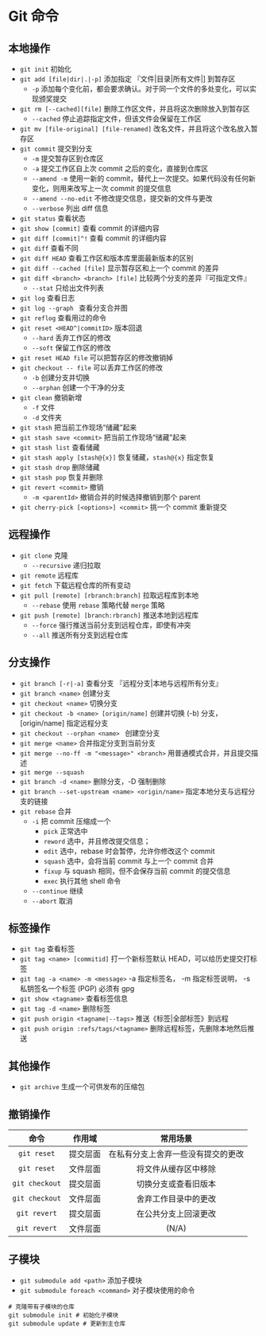 # Git 命令

## 本地操作

- `git init` 初始化
- `git add [file|dir|.|-p]` 添加指定 『文件|目录|所有文件|] 到暂存区
  - `-p` 添加每个变化前，都会要求确认。对于同一个文件的多处变化，可以实现颁奖提交
- `git rm [--cached][file]` 删除工作区文件，并且将这次删除放入到暂存区
  - `--cached` 停止追踪指定文件，但该文件会保留在工作区
- `git mv [file-original] [file-renamed]` 改名文件，并且将这个改名放入暂存区
- `git commit` 提交到分支
  - `-m` 提交暂存区到仓库区
  - `-a` 提交工作区自上次 commit 之后的变化，直接到仓库区
  - `--amend -m` 使用一新的 commit，替代上一次提交。如果代码没有任何新变化，则用来改写上一次 commit 的提交信息
  - `--amend --no-edit` 不修改提交信息，提交新的文件与更改
  - `--verbose` 列出 diff 信息
- `git status` 查看状态
- `git show [commit]` 查看 commit 的详细内容
- `git diff [commit]^!` 查看 commit 的详细内容
- `git diff` 查看不同
- `git diff HEAD` 查看工作区和版本库里面最新版本的区别
- `git diff --cached [file]` 显示暂存区和上一个 commit 的差异
- `git diff <branch> <branch> [file]` 比较两个分支的差异『可指定文件』
    - `--stat` 只给出文件列表
- `git log` 查看日志
- `git log --graph ` 查看分支合并图
- `git reflog` 查看用过的命令
- `git reset <HEAD^|commitID>` 版本回退
  - `--hard` 丢弃工作区的修改
  - `--soft` 保留工作区的修改
- `git reset HEAD file` 可以把暂存区的修改撤销掉
- `git checkout -- file` 可以丢弃工作区的修改
  - `-b` 创建分支并切换
  - `--orphan` 创建一个干净的分支
- `git clean` 撤销新增
  - `-f` 文件
  - `-d` 文件夹
- `git stash` 把当前工作现场“储藏”起来
- `git stash save <commit>` 把当前工作现场“储藏”起来
- `git stash list` 查看储藏
- `git stash apply [stash@{x}]` 恢复储藏，`stash@{x}` 指定恢复
- `git stash drop` 删除储藏
- `git stash pop` 恢复并删除
- `git revert <commit>` 撤销
  - `-m <parentId>` 撤销合并的时候选择撤销到那个 parent
- `git cherry-pick [<options>] <commit>` 挑一个 commit 重新提交

## 远程操作

- `git clone` 克隆
  - `--recursive` 递归拉取
- `git remote` 远程库
- `git fetch` 下载远程仓库的所有变动
- `git pull [remote] [rbranch:branch]` 拉取远程库到本地
  - `--rebase` 使用 `rebase` 策略代替 `merge` 策略
- `git push [remote] [branch:rbranch]` 推送本地到远程库
  - `--force` 强行推送当前分支到远程仓库，即使有冲突
  - `--all` 推送所有分支到远程仓库

## 分支操作

- `git branch [-r|-a]` 查看分支 『远程分支|本地与远程所有分支』
- `git branch <name>` 创建分支
- `git checkout <name>` 切换分支
- `git checkout -b <name> [origin/name]` 创建并切换 (-b) 分支，[origin/name] 指定远程分支
- `git checkout --orphan <name> ` 创建空分支
- `git merge <name>` 合并指定分支到当前分支
- `git merge --no-ff -m "<message>" <branch>` 用普通模式合并，并且提交描述
- `git merge --squash`
- `git branch -d <name>` 删除分支，-D 强制删除
- `git branch --set-upstream <name> <origin/name>` 指定本地分支与远程分支的链接
- `git rebase` 合并
  - `-i` 把 commit 压缩成一个
    - `pick` 正常选中
    - `reword` 选中，并且修改提交信息；
    - `edit` 选中，rebase 时会暂停，允许你修改这个 commit
    - `squash` 选中，会将当前 commit 与上一个 commit 合并
    - `fixup` 与 squash 相同，但不会保存当前 commit 的提交信息
    - `exec` 执行其他 shell 命令
  - `--continue` 继续
  - `--abort` 取消

## 标签操作

- `git tag` 查看标签
- `git tag <name> [commitid]` 打一个新标签默认 HEAD，可以给历史提交打标签
- `git tag -a <name> -m <message>` -a 指定标签名， -m 指定标签说明， -s 私钥签名一个标签 (PGP) 必须有 gpg
- `git show <tagname>` 查看标签信息
- `git tag -d <name>` 删除标签
- `git push origin <tagname|--tags>` 推送《标签|全部标签》到远程
- `git push origin :refs/tags/<tagname>` 删除远程标签，先删除本地然后推送

## 其他操作

- `git archive` 生成一个可供发布的压缩包

## 撤销操作

| 命令            | 作用域   | 常用场景                           |
| :-------------: | :------: | :--------------------------------: |
| `git reset`     | 提交层面 | 在私有分支上舍弃一些没有提交的更改 |
| `git reset`     | 文件层面 | 将文件从缓存区中移除               |
| `git checkout`  | 提交层面 | 切换分支或查看旧版本               |
| `git checkout`  | 文件层面 | 舍弃工作目录中的更改               |
| `git revert`    | 提交层面 | 在公共分支上回滚更改               |
| `git revert`    | 文件层面 | (N/A)                              |

## 子模块

- `git submodule add <path>` 添加子模块
- `git submodule foreach <command>` 对子模块使用的命令

```git
# 克隆带有子模块的仓库
git submodule init # 初始化子模块
git submodule update # 更新到主仓库
```
